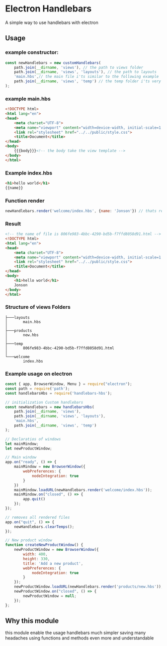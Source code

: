 # Electron Handlebars

A simple way to use handlebars with electron

## Usage

### example constructor:
```js
const newHandlebars = new customHandlebars(
    path.join(__dirname, 'views'), // the path to views folder
    path.join(__dirname, 'views', 'layouts'), // the path to layouts
    'main.hbs',// the main file i'ts similar to the following example
    path.join(__dirname, 'views', 'temp') // the temp folder i'ts very important because since that's where all the .html already rendered are saved
);
```

### example main.hbs

```html
<!DOCTYPE html>
<html lang="en">
<head>
    <meta charset="UTF-8">
    <meta name="viewport" content="width=device-width, initial-scale=1.0">
    <link rel="stylesheet" href="../../public/style.css">
    <title>Document</title>
</head>
<body>
    {{{body}}}<!-- the body take the view template -->
</body>
</html>
```
### Example index.hbs

```html
<h1>hello world</h1>
{{name}}
```

### Function render

```js
newHandlebars.render('welcome/index.hbs', {name: 'Jonson'}) // thats returns the path to temp file
```
### Result 

```html
<!-- the name of file is 806fe983-4bbc-4290-bd5b-f7ffd8058d91.html -->
<!DOCTYPE html>
<html lang="en">
<head>
    <meta charset="UTF-8">
    <meta name="viewport" content="width=device-width, initial-scale=1.0">
    <link rel="stylesheet" href="../../public/style.css">
    <title>Document</title>
</head>
<body>
    <h1>hello world</h1>
    Jonson
</body>
</html>

```

### Structure of views Folders

```
├───layouts
│       main.hbs
│
├───products
│       new.hbs
│
├───temp
│       806fe983-4bbc-4290-bd5b-f7ffd8058d91.html
│
└───welcome
        index.hbs
```

### Example usage on electron

```js
const { app, BrowserWindow, Menu } = require("electron");
const path = require('path');
const handlebarsHbs = require('handlebars-hbs');

// initialization Custom handlebars
const newHandlebars = new handlebarsHbs(
    path.join(__dirname, 'views'),
    path.join(__dirname, 'views', 'layouts'),
    'main.hbs',
    path.join(__dirname, 'views', 'temp')
);

// Declaratios of windows
let mainMindow;
let newProductWindow;

// Main window
app.on("ready", () => {
    mainMindow = new BrowserWindow({
        webPreferences: {
            nodeIntegration: true
        }
    })
    mainMindow.loadURL(newHandlebars.render('welcome/index.hbs'));
    mainMindow.on("closed", () => {
        app.quit()
    });
});

// removes all rendered files 
app.on("quit", () => {
    newHandlebars.clearTemps();
});

// New product window
function createNewProductWindow() {
    newProductWindow = new BrowserWindow({
        width: 400,
        height: 330,
        title: 'Add a new product',
        webPreferences: {
            nodeIntegration: true
        }
    });
    newProductWindow.loadURL(newHandlebars.render('products/new.hbs'));
    newProductWindow.on("closed", () => {
        newProductWindow = null;
    });
};

```
## Why this module

this module enable the usage handlebars much simpler saving many headaches using functions and methods even more and understandable